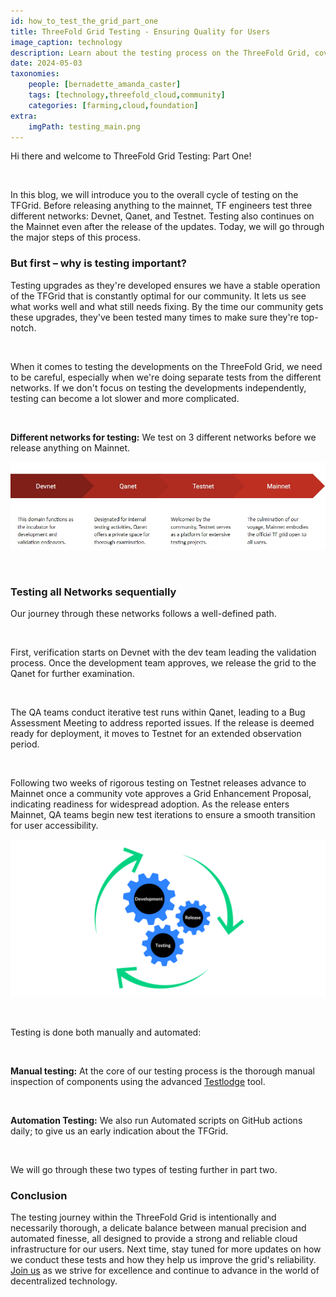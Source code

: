 ```yaml
---
id: how_to_test_the_grid_part_one
title: ThreeFold Grid Testing - Ensuring Quality for Users
image_caption: technology
description: Learn about the testing process on the ThreeFold Grid, covering four networks and utilizing both manual and automated tests for stability and reliability.
date: 2024-05-03
taxonomies:
    people: [bernadette_amanda_caster]
    tags: [technology,threefold_cloud,community]
    categories: [farming,cloud,foundation]
extra:
    imgPath: testing_main.png
---
```


Hi there and welcome to ThreeFold Grid Testing: Part One!

</br>

In this blog, we will introduce you to the overall cycle of testing on the TFGrid. Before releasing anything to the mainnet, TF engineers test three different networks: Devnet, Qanet, and Testnet. Testing also continues on the Mainnet even after the release of the updates. Today, we will go through the major steps of this process. 

### **But first – why is testing important?**

Testing upgrades as they're developed ensures we have a stable operation of the TFGrid that is constantly optimal for our community. It lets us see what works well and what still needs fixing. By the time our community gets these upgrades, they've been tested many times to make sure they're top-notch.

</br>

When it comes to testing the developments on the ThreeFold Grid, we need to be careful, especially when we're doing separate tests from the different networks. If we don't focus on testing the developments independently, testing can become a lot slower and more complicated.

</br>

**Different networks for testing:** We test on 3 different networks before we release anything on Mainnet.

![Image](./testing_roadmap.jpg)

</br>

### **Testing all Networks sequentially**

Our journey through these networks follows a well-defined path.

</br>

First, verification starts on Devnet with the dev team leading the validation process. Once the development team approves, we release the grid to the Qanet for further examination.

</br>

The QA teams conduct iterative test runs within Qanet, leading to a Bug Assessment Meeting to address reported issues. If the release is deemed ready for deployment, it moves to Testnet for an extended observation period.

</br>

Following two weeks of rigorous testing on Testnet releases advance to Mainnet once a community vote approves a Grid Enhancement Proposal, indicating readiness for widespread adoption. As the release enters Mainnet, QA teams begin new test iterations to ensure a smooth transition for user accessibility.

![Image](./testing_cycle.png)

</br>

Testing is done both manually and automated: 

</br>

**Manual testing:** At the core of our testing process is the thorough manual inspection of components using the advanced [Testlodge](https://manual.grid.tf/knowledge_base/collaboration/testing/testlodge.html) tool. 

</br>

**Automation Testing:** We also run Automated scripts on GitHub actions daily; to give us an early indication about the TFGrid.

</br>

We will go through these two types of testing further in part two.

### **Conclusion**

The testing journey within the ThreeFold Grid is intentionally and necessarily thorough, a delicate balance between manual precision and automated finesse, all designed to provide a strong and reliable cloud infrastructure for our users. Next time, stay tuned for more updates on how we conduct these tests and how they help us improve the grid's reliability. [Join us](https://t.me/threefoldtesting) as we strive for excellence and continue to advance in the world of decentralized technology.